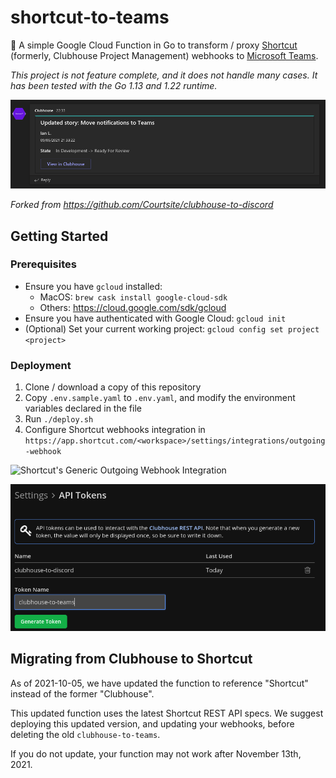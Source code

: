 # shortcut-to-teams

📝 A simple Google Cloud Function in Go to transform / proxy [Shortcut](https://shortcut.com/) (formerly, Clubhouse Project Management) webhooks to [Microsoft Teams](https://teams.microsoft.com/).

_This project is not feature complete, and it does not handle many cases. It has been tested with the Go 1.13 and 1.22 runtime._

![Notification in Teams](screenshot.png "Notification in Teams")

_Forked from https://github.com/Courtsite/clubhouse-to-discord_


## Getting Started

### Prerequisites

- Ensure you have `gcloud` installed:
    - MacOS: `brew cask install google-cloud-sdk`
    - Others: https://cloud.google.com/sdk/gcloud
- Ensure you have authenticated with Google Cloud: `gcloud init`
- (Optional) Set your current working project: `gcloud config set project <project>`

### Deployment

1. Clone / download a copy of this repository
2. Copy `.env.sample.yaml` to `.env.yaml`, and modify the environment variables declared in the file
3. Run `./deploy.sh`
4. Configure Shortcut webhooks integration in `https://app.shortcut.com/<workspace>/settings/integrations/outgoing-webhook`

![Shortcut's Generic Outgoing Webhook Integration](installation_1.png "Shortcut's Generic Outgoing Webhook Integration")

![Shortcut Generate API Token](installation_2.png "Shortcut Generate API Token")


## Migrating from Clubhouse to Shortcut

As of 2021-10-05, we have updated the function to reference "Shortcut" instead of the former "Clubhouse".

This updated function uses the latest Shortcut REST API specs. We suggest deploying this updated version, and updating your webhooks, before deleting the old `clubhouse-to-teams`.

If you do not update, your function may not work after November 13th, 2021.

